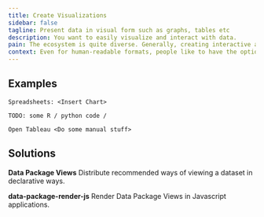 ```yaml
---
title: Create Visualizations
sidebar: false
tagline: Present data in visual form such as graphs, tables etc
description: You want to easily visualize and interact with data.
pain: The ecosystem is quite diverse. Generally, creating interactive and beautiful visualizations takes a lot of effort.
context: Even for human-readable formats, people like to have the option to visualize datasets in multiple ways.
---
```


## Examples

```
Spreadsheets: <Insert Chart>
 
TODO: some R / python code / 
 
Open Tableau <Do some manual stuff>
```

## Solutions

**Data Package Views**
Distribute recommended ways of viewing a dataset in declarative ways.
 
**data-package-render-js**
Render Data Package Views in Javascript applications.
